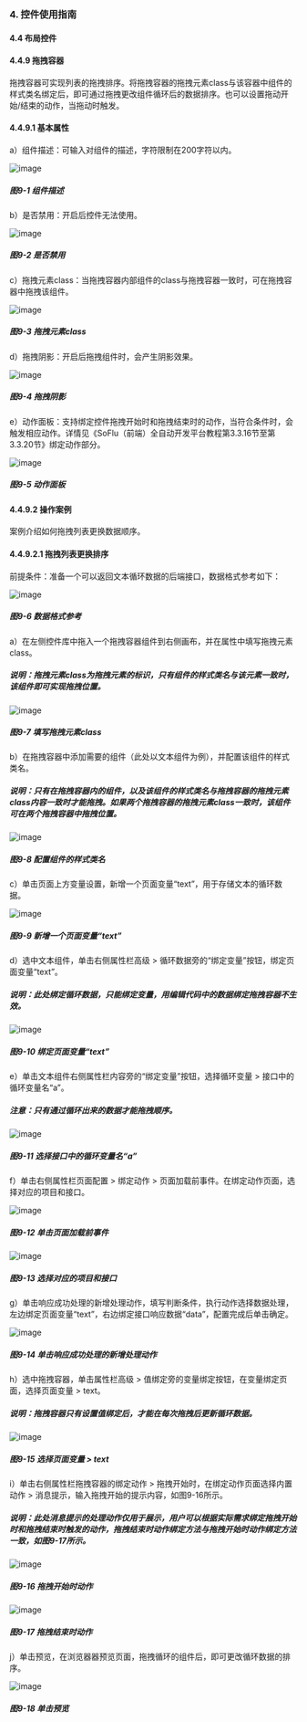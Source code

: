 ### 4. 控件使用指南

#### 4.4 布局控件

#### 4.4.9 拖拽容器

拖拽容器可实现列表的拖拽排序。将拖拽容器的拖拽元素class与该容器中组件的样式类名绑定后，即可通过拖拽更改组件循环后的数据排序。也可以设置拖动开始/结束的动作，当拖动时触发。

#### 4.4.9.1 基本属性

a）组件描述：可输入对组件的描述，字符限制在200字符以内。

![image](https://user-images.githubusercontent.com/79617492/220282663-82d77f84-8152-4a57-9b25-c933c8f590a2.png)

##### 图9-1 组件描述

b）是否禁用：开启后控件无法使用。

![image](https://user-images.githubusercontent.com/79617492/220282681-e8475ad6-3b87-41a1-93b2-a09150e77a8c.png)

##### 图9-2 是否禁用

c）拖拽元素class：当拖拽容器内部组件的class与拖拽容器一致时，可在拖拽容器中拖拽该组件。

![image](https://user-images.githubusercontent.com/79617492/220282710-9557241c-c2e3-416b-bfca-ec2cf41ba541.png)

##### 图9-3 拖拽元素class

d）拖拽阴影：开启后拖拽组件时，会产生阴影效果。

![image](https://user-images.githubusercontent.com/79617492/220282740-d993336e-19c5-47b9-ba35-462430dbe9e5.png)

##### 图9-4 拖拽阴影

e）动作面板：支持绑定控件拖拽开始时和拖拽结束时的动作，当符合条件时，会触发相应动作。详情见《SoFlu（前端）全自动开发平台教程第3.3.16节至第3.3.20节》绑定动作部分。

![image](https://user-images.githubusercontent.com/79617492/220282767-f5fc9e5b-da53-4d94-b73c-3b23e90ccda3.png)

##### 图9-5 动作面板

#### 4.4.9.2 操作案例

案例介绍如何拖拽列表更换数据顺序。

#### 4.4.9.2.1 拖拽列表更换排序

前提条件：准备一个可以返回文本循环数据的后端接口，数据格式参考如下：

![image](https://user-images.githubusercontent.com/79617492/220282839-85c620d5-36d6-4df3-a636-eb7c0f423ea7.png)

##### 图9-6 数据格式参考

a）在左侧控件库中拖入一个拖拽容器组件到右侧画布，并在属性中填写拖拽元素class。

##### 说明：拖拽元素class为拖拽元素的标识，只有组件的样式类名与该元素一致时，该组件即可实现拖拽位置。

![image](https://user-images.githubusercontent.com/79617492/220282860-a77097f3-2e3e-45e0-a720-54f8a2100314.png)

##### 图9-7 填写拖拽元素class

b）在拖拽容器中添加需要的组件（此处以文本组件为例），并配置该组件的样式类名。

##### 说明：只有在拖拽容器内的组件，以及该组件的样式类名与拖拽容器的拖拽元素class内容一致时才能拖拽。如果两个拖拽容器的拖拽元素class一致时，该组件可在两个拖拽容器中拖拽位置。

![image](https://user-images.githubusercontent.com/79617492/220282889-a28ee2f6-c5cc-4843-84c2-cb930376b11d.png)

##### 图9-8 配置组件的样式类名

c）单击页面上方变量设置，新增一个页面变量“text”，用于存储文本的循环数据。

![image](https://user-images.githubusercontent.com/79617492/220282923-71d4f124-4106-4ab4-9e0f-a604d764c658.png)

##### 图9-9 新增一个页面变量“text”

d）选中文本组件，单击右侧属性栏高级 > 循环数据旁的“绑定变量”按钮，绑定页面变量“text”。

##### 说明：此处绑定循环数据，只能绑定变量，用编辑代码中的数据绑定拖拽容器不生效。

![image](https://user-images.githubusercontent.com/79617492/220282944-f34e7888-5412-4055-9c92-eea2f73d793e.png)

##### 图9-10 绑定页面变量“text”

e）单击文本组件右侧属性栏内容旁的“绑定变量”按钮，选择循环变量 > 接口中的循环变量名“a”。

##### 注意：只有通过循环出来的数据才能拖拽顺序。

![image](https://user-images.githubusercontent.com/79617492/220282976-6e182e5e-a991-47c0-945d-929d7625c576.png)

##### 图9-11 选择接口中的循环变量名“a”

f）单击右侧属性栏页面配置 > 绑定动作 > 页面加载前事件。在绑定动作页面，选择对应的项目和接口。

![image](https://user-images.githubusercontent.com/79617492/220283009-55f72146-2b0a-43d3-929d-578a8237d6d9.png)

##### 图9-12 单击页面加载前事件

![image](https://user-images.githubusercontent.com/79617492/220283056-1e745357-8db3-47e4-8412-7648934bd6d6.png)

##### 图9-13 选择对应的项目和接口

g）单击响应成功处理的新增处理动作，填写判断条件，执行动作选择数据处理，左边绑定页面变量“text”，右边绑定接口响应数据“data”，配置完成后单击确定。

![image](https://user-images.githubusercontent.com/79617492/220283084-4115e64e-ffde-4357-8829-b57f96e17600.png)

##### 图9-14 单击响应成功处理的新增处理动作

h）选中拖拽容器，单击属性栏高级 > 值绑定旁的变量绑定按钮，在变量绑定页面，选择页面变量 > text。

##### 说明：拖拽容器只有设置值绑定后，才能在每次拖拽后更新循环数据。

![image](https://user-images.githubusercontent.com/79617492/220283240-36bf1c1f-d26a-4b2b-9b71-dd7a5f01de1c.png)

##### 图9-15 选择页面变量 > text

i）单击右侧属性栏拖拽容器的绑定动作 > 拖拽开始时，在绑定动作页面选择内置动作 > 消息提示，输入拖拽开始的提示内容，如图9-16所示。

##### 说明：此处消息提示的处理动作仅用于展示，用户可以根据实际需求绑定拖拽开始时和拖拽结束时触发的动作，拖拽结束时动作绑定方法与拖拽开始时动作绑定方法一致，如图9-17所示。

![image](https://user-images.githubusercontent.com/79617492/220283290-45156629-0a68-4f89-a577-ad78a8d949bc.png)

##### 图9-16 拖拽开始时动作

![image](https://user-images.githubusercontent.com/79617492/220283326-66b18976-02be-41a1-8caa-7feed4405d77.png)

##### 图9-17 拖拽结束时动作

j）单击预览，在浏览器器预览页面，拖拽循环的组件后，即可更改循环数据的排序。

![image](https://user-images.githubusercontent.com/79617492/220283362-dcb72ac2-6d07-4b35-932b-89bb86cf62c6.png)

##### 图9-18 单击预览
